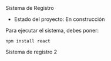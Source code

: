 </h1> Sistema de Registro</h1>

- Estado del proyecto: En construcción 

Para ejecutar el sistema, debes poner:

```npm install react```

Sistema de registro 2
